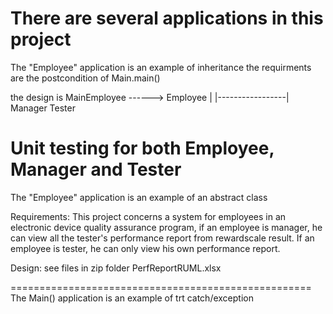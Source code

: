There are several applications in this project
==================================================

The "Employee" application is an example of inheritance
the requirments are the postcondition of Main.main()

the design is MainEmployee ------> Employee
                                    |
                          |-----------------|
                     Manager             Tester

Unit testing for both Employee, Manager and Tester
===================================================
The "Employee" application is an example of an abstract class


Requirements: This project concerns a system for employees in an electronic device quality assurance program, 
if an employee is manager, he can view all the tester's performance report from rewardscale result.
If an employee is tester, he can only view his own performance report.

Design: see files in zip folder PerfReportRUML.xlsx

====================================================
The Main() application is an example of trt catch/exception
